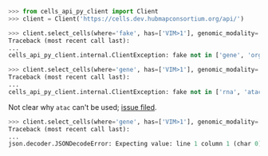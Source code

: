 ```python
>>> from cells_api_py_client import Client
>>> client = Client('https://cells.dev.hubmapconsortium.org/api/')

>>> client.select_cells(where='fake', has=['VIM>1'], genomic_modality='rna')
Traceback (most recent call last):
...
cells_api_py_client.internal.ClientException: fake not in ['gene', 'organ', 'protein', 'dataset']

>>> client.select_cells(where='gene', has=['VIM>1'], genomic_modality='fake')
Traceback (most recent call last):
...
cells_api_py_client.internal.ClientException: fake not in ['rna', 'atac']

```

Not clear why `atac` can't be used; [issue filed](https://github.com/hubmapconsortium/cells-api-py-client/issues/8).
```python
>>> client.select_cells(where='gene', has=['VIM>1'], genomic_modality='atac')
Traceback (most recent call last):
...
json.decoder.JSONDecodeError: Expecting value: line 1 column 1 (char 0)

```